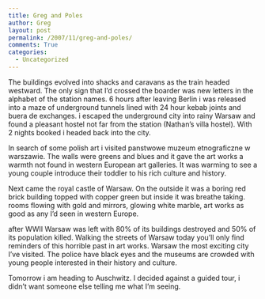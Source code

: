 ```yaml
---
title: Greg and Poles
author: Greg
layout: post
permalink: /2007/11/greg-and-poles/
comments: True
categories:
  - Uncategorized
---
```

The buildings evolved into shacks and caravans as the train headed westward. The only sign that I&#8217;d crossed the boarder was new letters in the alphabet of the station names. 6 hours after leaving Berlin i was released into a maze of underground tunnels lined with 24 hour kebab joints and buera de exchanges. i escaped the underground city into rainy Warsaw and found a pleasant hostel not far from the station (Nathan&#8217;s villa hostel). With 2 nights booked i headed back into the city.

In search of some polish art i visited panstwowe muzeum etnograficzne w warszawie. The walls were greens and blues and it gave the art works a warmth not found in western European art galleries. It was warming to see a young couple introduce their toddler to his rich culture and history.

Next came the royal castle of Warsaw. On the outside it was a boring red brick building topped with copper green but inside it was breathe taking. rooms flowing with gold and mirrors, glowing white marble, art works as good as any I&#8217;d seen in western Europe.

after WWII Warsaw was left with 80% of its buildings destroyed and 50% of its population killed. Walking the streets of Warsaw today you&#8217;ll only find reminders of this horrible past in art works. Warsaw the most exciting city I&#8217;ve visited. The police have black eyes and the museums are crowded with young people interested in their history and culture.

Tomorrow i am heading to Auschwitz. I decided against a guided tour, i didn&#8217;t want someone else telling me what I&#8217;m seeing.